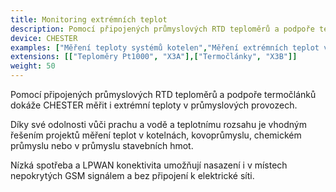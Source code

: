 ```yaml
---
title: Monitoring extrémních teplot
description: Pomocí připojených průmyslových RTD teploměrů a podpoře termočlánků dokáže CHESTER měřit i extrémní teploty v průmyslových provozech.
device: CHESTER
examples: ["Měření teploty systémů kotelen","Měření extrémních teplot ve výměnících"]
extensions: [["Teploměry Pt1000", "X3A"],["Termočlánky", "X3B"]]
weight: 50
---
```


Pomocí připojených průmyslových RTD teploměrů a podpoře termočlánků dokáže CHESTER měřit i extrémní teploty v průmyslových provozech.

Díky své odolnosti vůči prachu a vodě a teplotnímu rozsahu je vhodným řešením projektů měření teplot v kotelnách, kovoprůmyslu, chemickém průmyslu nebo v průmyslu stavebních hmot.

Nízká spotřeba a LPWAN konektivita umožňují nasazení i v místech nepokrytých GSM signálem a bez připojení k elektrické síti.
